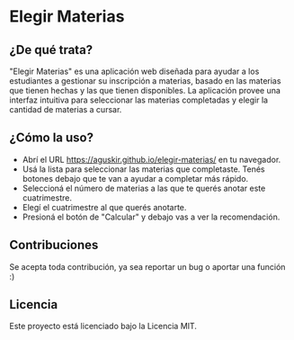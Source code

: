 # Elegir Materias

## ¿De qué trata?
"Elegir Materias" es una aplicación web diseñada para ayudar a los estudiantes a gestionar su inscripción a materias, basado en las materias que tienen hechas y las que tienen disponibles. La aplicación provee una interfaz intuitiva para seleccionar las materias completadas y elegir la cantidad de materias a cursar.

## ¿Cómo la uso?
- Abrí el URL https://aguskir.github.io/elegir-materias/ en tu navegador.
- Usá la lista para seleccionar las materias que completaste. Tenés botones debajo que te van a ayudar a completar más rápido.
- Seleccioná el número de materias a las que te querés anotar este cuatrimestre.
- Elegí el cuatrimestre al que querés anotarte.
- Presioná el botón de "Calcular" y debajo vas a ver la recomendación.

## Contribuciones
Se acepta toda contribución, ya sea reportar un bug o aportar una función :)

## Licencia
Este proyecto está licenciado bajo la Licencia MIT.
